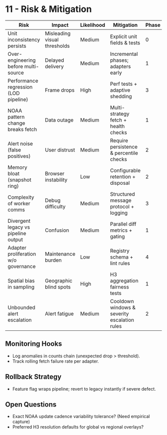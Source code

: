 # 11 - Risk & Mitigation

| Risk | Impact | Likelihood | Mitigation | Phase |
|------|--------|-----------|------------|-------|
| Unit inconsistency persists | Misleading visual thresholds | Medium | Explicit unit fields & tests | 0 |
| Over-engineering before multi-source | Delayed delivery | Medium | Incremental phases; adapters early | 1 |
| Performance regression (LOD pipeline) | Frame drops | High | Perf tests + adaptive shedding | 3 |
| NOAA pattern change breaks fetch | Data outage | Medium | Multi-strategy fetch + health checks | 1 |
| Alert noise (false positives) | User distrust | Medium | Require persistence & percentile checks | 2 |
| Memory bloat (snapshot ring) | Browser instability | Low | Configurable retention + disposal | 2 |
| Complexity of worker comms | Debug difficulty | Medium | Structured message protocol + logging | 3 |
| Divergent legacy vs pipeline output | Confusion | Medium | Parallel diff metrics + gating | 1 |
| Adapter proliferation w/o governance | Maintenance burden | Low | Registry schema + lint rules | 4 |
| Spatial bias in sampling | Geographic blind spots | High | H3 aggregation fairness tests | 1 |
| Unbounded alert escalation | Alert fatigue | Medium | Cooldown windows & severity escalation rules | 2 |

## Monitoring Hooks
- Log anomalies in counts chain (unexpected drop > threshold).
- Track rolling fetch failure rate per adapter.

## Rollback Strategy
- Feature flag wraps pipeline; revert to legacy instantly if severe defect.

## Open Questions
- Exact NOAA update cadence variability tolerance? (Need empirical capture)
- Preferred H3 resolution defaults for global vs regional overlays?

